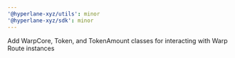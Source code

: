 ```yaml
---
'@hyperlane-xyz/utils': minor
'@hyperlane-xyz/sdk': minor
---
```


Add WarpCore, Token, and TokenAmount classes for interacting with Warp Route instances
